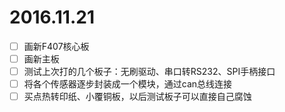 # 2016.11.21
- [ ] 画新F407核心板
- [ ] 画新主板
- [ ] 测试上次打的几个板子：无刷驱动、串口转RS232、SPI手柄接口
- [ ] 将各个传感器逐步封装成一个模块，通过can总线连接
- [ ] 买点热转印纸、小覆铜板，以后测试板子可以直接自己腐蚀
